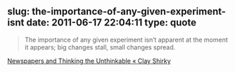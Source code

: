 slug: the-importance-of-any-given-experiment-isnt
date: 2011-06-17 22:04:11
type: quote
---

> The importance of any given experiment isn’t apparent at the moment it appears; big changes stall, small changes spread.

[Newspapers and Thinking the Unthinkable « Clay Shirky](http://www.shirky.com/weblog/2009/03/newspapers-and-thinking-the-unthinkable/)
